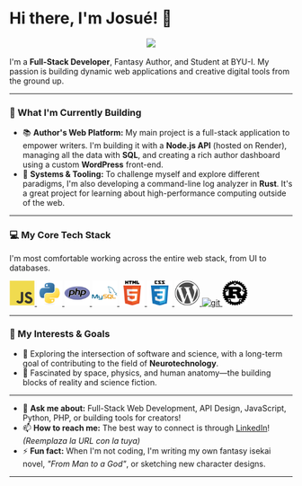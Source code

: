 # Hi there, I'm Josué! 👋

<p align="center">
  <img src="https://media.giphy.com/media/v1.Y2lkPTc5MGI3NjExd2RrcjFob256a29seXU1Z3ZocXN0dWU5d3Zibzdya2JvZGJkZnYyZSZlcD12MV9pbnRlcm5hbF9naWZfYnlfaWQmY3Q9Zw/M9gbBd9hDx80E/giphy.gif" width="200">
</p>

I'm a **Full-Stack Developer**, Fantasy Author, and Student at BYU-I. My passion is building dynamic web applications and creative digital tools from the ground up.

---

### 🚀 What I'm Currently Building

- 📚 **Author's Web Platform:** My main project is a full-stack application to empower writers. I'm building it with a **Node.js API** (hosted on Render), managing all the data with **SQL**, and creating a rich author dashboard using a custom **WordPress** front-end.
- 🔭 **Systems & Tooling:** To challenge myself and explore different paradigms, I'm also developing a command-line log analyzer in **Rust**. It's a great project for learning about high-performance computing outside of the web.

---

### 💻 My Core Tech Stack

I'm most comfortable working across the entire web stack, from UI to databases.

<p align="left">
  <a href="https://developer.mozilla.org/en-US/docs/Web/JavaScript" target="_blank" rel="noreferrer"> <img src="https://raw.githubusercontent.com/devicons/devicon/master/icons/javascript/javascript-original.svg" alt="javascript" width="45" height="45"/> </a>
  <a href="https://www.python.org" target="_blank" rel="noreferrer"> <img src="https://raw.githubusercontent.com/devicons/devicon/master/icons/python/python-original.svg" alt="python" width="45" height="45"/> </a>
  <a href="https://www.php.net" target="_blank" rel="noreferrer"> <img src="https://raw.githubusercontent.com/devicons/devicon/master/icons/php/php-original.svg" alt="php" width="45" height="45"/> </a>
  <a href="https://www.mysql.com/" target="_blank" rel="noreferrer"> <img src="https://raw.githubusercontent.com/devicons/devicon/master/icons/mysql/mysql-original-wordmark.svg" alt="mysql" width="45" height="45"/> </a>
  <a href="https://developer.mozilla.org/en-US/docs/Web/Guide/HTML/HTML5" target="_blank" rel="noreferrer"> <img src="https://raw.githubusercontent.com/devicons/devicon/master/icons/html5/html5-original-wordmark.svg" alt="html5" width="45" height="45"/> </a>
  <a href="https://developer.mozilla.org/en-US/docs/Web/CSS" target="_blank" rel="noreferrer"> <img src="https://raw.githubusercontent.com/devicons/devicon/master/icons/css3/css3-original-wordmark.svg" alt="css3" width="45" height="45"/> </a>
  <a href="https://wordpress.org" target="_blank" rel="noreferrer"> <img src="https://raw.githubusercontent.com/devicons/devicon/master/icons/wordpress/wordpress-plain.svg" alt="wordpress" width="45" height="45"/> </a>
  <a href="https://git-scm.com/" target="_blank" rel="noreferrer"> <img src="https://www.vectorlogo.zone/logos/git-scm/git-scm-icon.svg" alt="git" width="45" height="45"/> </a>
  <a href="https://www.rust-lang.org" target="_blank" rel="noreferrer"> <img src="https://raw.githubusercontent.com/devicons/devicon/master/icons/rust/rust-plain.svg" alt="rust" width="45" height="45"/> </a>
</p>

---

### 🌱 My Interests & Goals

- 🧠 Exploring the intersection of software and science, with a long-term goal of contributing to the field of **Neurotechnology**.
- 🌌 Fascinated by space, physics, and human anatomy—the building blocks of reality and science fiction.

---

- 💬 **Ask me about:** Full-Stack Web Development, API Design, JavaScript, Python, PHP, or building tools for creators!
- 📫 **How to reach me:** The best way to connect is through [LinkedIn](https://www.linkedin.com/in/your-profile-url/)! *(Reemplaza la URL con la tuya)*
- ⚡ **Fun fact:** When I'm not coding, I'm writing my own fantasy isekai novel, *"From Man to a God"*, or sketching new character designs.

---
